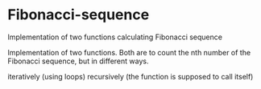 # Fibonacci-sequence
Implementation of two functions calculating Fibonacci sequence

Implementation of two functions. Both are to count the nth number of the Fibonacci sequence, but in different ways.

iteratively (using loops)
recursively (the function is supposed to call itself)
